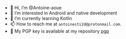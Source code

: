 - 👋 Hi, I’m @Antoine-aoue
- 👀 I’m interested in Android and native development
- 🌱 I’m currently learning Kotlin
- 📫 How to reach me at `antoinesti2d@protonmail.com`.
- 🔑 My PGP key is available at my repository [pgp](https://github.com/Antoine-aoue/pgp)
